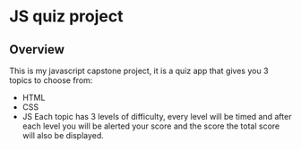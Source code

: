 # JS quiz project
## Overview
This is my javascript capstone project, it is a quiz app that gives you 3 topics to choose from:
- HTML
- CSS
- JS
  Each topic has 3 levels of difficulty, every level will be timed and after each level you will be alerted your score and the score the total score will also be displayed.
